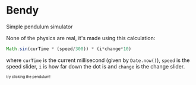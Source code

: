 # Bendy
Simple pendulum simulator

None of the physics are real, it's made using this calculation:
```js
Math.sin(curTime * (speed/300)) * (i*change*10)
```
where `curTime` is the current millisecond (given by `Date.now()`), `speed` is the speed slider, `i` is how far down the dot is and `change` is the change slider.

<sub><sup>try clicking the pendulum!</sup></sub>
